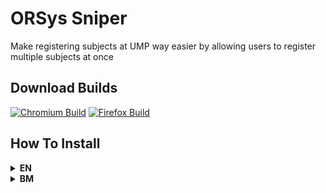# ORSys Sniper

Make registering subjects at UMP way easier by allowing users to register multiple subjects at once

## Download Builds

[![Chromium Build](https://img.shields.io/badge/Download-Chromium--Build-blue?logo=google-chrome)](https://github.com/AyamBercakap/ORSys-Sniper/releases/download/Major/ORSys.v1.0.Chromium.Build.zip) [![Firefox Build](https://img.shields.io/badge/Download-Firefox--Build-orange?logo=firefox-browser)](https://github.com/AyamBercakap/ORSys-Sniper/releases/download/Major/ORSys.v1.0.Firefox.Build.zip)

## How To Install

<details>
<summary><strong>EN</strong></summary>
<hr>
Check your browser build first!
<hr>
<details>
<summary><strong>Chromium Build</strong></summary>

1. Download the Chromium build from the button above.  
2. Open Chrome or any Chromium-based browser (Edge, Brave, etc.).  
3. Go to  
   ```text
   chrome://extensions/
   ```
   or, (BrowserName://extensions)
4. Enable **Developer mode** on the top right.  
5. Click `Load unpacked` and select the extracted extension folder.  
6. Click on the extension to run it.
<hr>
</details>

<details>
<summary><strong>Firefox Build</strong></summary>

1. Download the Firefox build and extract.  
2. Open Firefox.  
3. Go to  
   ```text
   about:debugging#/runtime/this-firefox
   ```
4. Click **Load Temporary Add-on**.  
5. Select the `manifest.json` file inside the extracted extension folder.  
6. A sidebar will appear.
<hr>  
</details>

</details>

<details>
<summary><strong>BM</strong></summary>
<hr>
  Check Build Browser Dulu!
<hr>
<details>
<summary><strong>Chromium</strong></summary>

1. Muat turun dan ekstrak fail Chromium.  
2. Buka Chrome atau mana-mana browser berasaskan Chromium (Edge, Brave, dsb.).  
3. Layari alamat ni:  
   ```text
   chrome://extensions/
   ```
   atau, (NamaBrowser://extensions)
4. Aktifkan **Developer mode** dekat bucu kanan atas.  
5. Klik butang `Load unpacked` dan pilih folder extension yang telah diekstrak.  
6. Klik pada extension tersebut untuk guna.
<hr>
</details>

<details>
<summary><strong>Firefox</strong></summary>

1. Muat turun dan ekstrak fail Firefox.  
2. Buka Firefox.  
3. Layari alamat ni:  
   ```text
   about:debugging#/runtime/this-firefox
   ```
4. Klik butang **Load Temporary Add-on**.  
5. Pilih fail `manifest.json` dari dalam folder extension yang telah diekstrak.  
6. Sidebar extension akan dipaparkan.
<hr>
</details>

</details>



